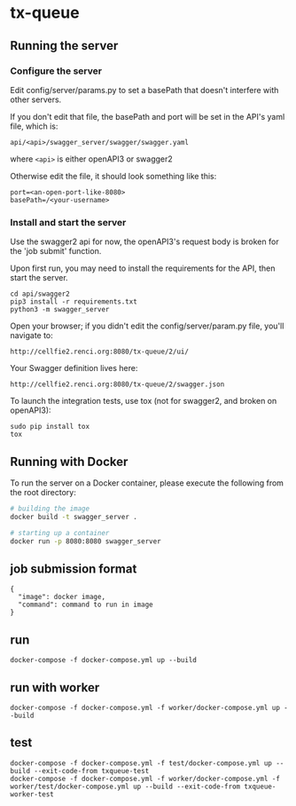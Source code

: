 # tx-queue

## Running the server
### Configure the server
Edit config/server/params.py to set a basePath that doesn't interfere with other servers.

If you don't edit that file, the basePath and port will be set in the API's yaml file, which is:
```
api/<api>/swagger_server/swagger/swagger.yaml
```
where ```<api>``` is either openAPI3 or swagger2
  
Otherwise edit the file, it should look something like this:
```
port=<an-open-port-like-8080>
basePath=/<your-username>
```
### Install and start the server
Use the swagger2 api for now, the openAPI3's request body is broken for the 'job submit' function.

Upon first run, you may need to install the requirements for the API, then start the server.
```
cd api/swagger2
pip3 install -r requirements.txt
python3 -m swagger_server
```
Open your browser; if you didn't edit the config/server/param.py file, you'll navigate to:
```
http://cellfie2.renci.org:8080/tx-queue/2/ui/
```
Your Swagger definition lives here:
```
http://cellfie2.renci.org:8080/tx-queue/2/swagger.json
```

To launch the integration tests, use tox (not for swagger2, and broken on openAPI3):
```
sudo pip install tox
tox
```

## Running with Docker

To run the server on a Docker container, please execute the following from the root directory:

```bash
# building the image
docker build -t swagger_server .

# starting up a container
docker run -p 8080:8080 swagger_server
```


## job submission format
```
{
  "image": docker image,
  "command": command to run in image
}
```



## run
```
docker-compose -f docker-compose.yml up --build
```

## run with worker
```
docker-compose -f docker-compose.yml -f worker/docker-compose.yml up --build
```


## test
```
docker-compose -f docker-compose.yml -f test/docker-compose.yml up --build --exit-code-from txqueue-test
docker-compose -f docker-compose.yml -f worker/docker-compose.yml -f worker/test/docker-compose.yml up --build --exit-code-from txqueue-worker-test

```
